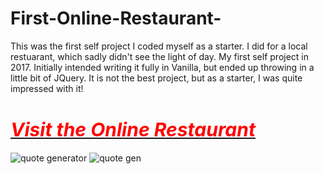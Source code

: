 # First-Online-Restaurant-
This was the first self project I coded myself as a starter. I did for a local restuarant, which sadly didn't see the light of day. 
My first self project in 2017. Initially intended writing it fully in Vanilla, but ended up throwing in a little bit of JQuery.
It is not the best project, but as a starter, I was quite impressed with it!

<a href="https://codepen.io/walexy09/project/full/ZRNWry"><h1><i style="font-size:30px;color:#ff0000">Visit the Online Restaurant</i></h1></a>

<img src="https://res.cloudinary.com/dd5orlb7v/image/upload/v1502716762/random_Quote_generator_dertne.jpg" alt="quote generator">
<img src="https://res.cloudinary.com/dd5orlb7v/image/upload/v1502716758/gen_isajyr.jpg" alt="quote gen">
